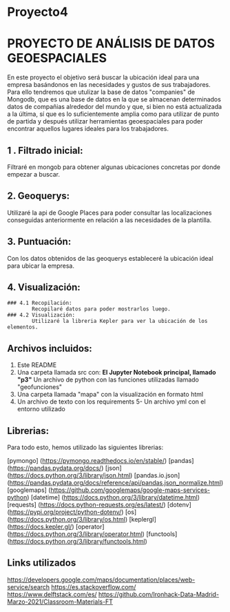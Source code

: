 # Proyecto4
# PROYECTO DE ANÁLISIS DE DATOS GEOESPACIALES

En este proyecto el objetivo será buscar la ubicación ideal para una empresa basándonos en las necesidades y gustos de sus trabajadores. Para ello tendremos que utulizar la base de datos "companies" de Mongodb, que es una base de datos en la que se almacenan determinados datos de compañias alrededor del mundo y que, si bien no está actualizada a la última, sí que es lo suficientemente amplia como para utilizar de punto de partida y después utilizar herramientas geoespaciales para poder encontrar aquellos lugares ideales para los trabajadores.



## 1 .  Filtrado inicial:

Filtraré en mongob para obtener algunas ubicaciones concretas por donde empezar a buscar.

## 2. Geoquerys:

Utilizaré la api de Google Places para poder consultar las localizaciones conseguidas anteriormente en relación a las necesidades de la plantilla.

## 3. Puntuación:

Con los datos obtenidos de las geoquerys estableceré la ubicación ideal para ubicar la empresa.

## 4. Visualización:
    ### 4.1 Recopilación:
            Recopilaré datos para poder mostrarlos luego.
    ### 4.2 Visualización:
            Utilizaré la libreria Kepler para ver la ubicación de los elementos.
       

## Archivos incluidos:

1. Este README
2. Una carpeta llamada src con:
      **El Jupyter Notebook principal, llamado "p3"**
      Un archivo de python con las funciones utilizadas llamado "geofunciones"
3. Una carpeta llamada "mapa" con la visualización en formato html
4. Un archivo de texto con los requirements
5- Un archivo yml con el entorno utilizado



## Librerias:

Para todo esto, hemos utilizado las siguientes librerias:

[pymongo] (https://pymongo.readthedocs.io/en/stable/)
[pandas] (https://pandas.pydata.org/docs/)
[json] (https://docs.python.org/3/library/json.html)
[pandas.io.json] (https://pandas.pydata.org/docs/reference/api/pandas.json_normalize.html)
[googlemaps] (https://github.com/googlemaps/google-maps-services-python)
[datetime] (https://docs.python.org/3/library/datetime.html)
[requests] (https://docs.python-requests.org/es/latest/)
[dotenv] (https://pypi.org/project/python-dotenv/)
[os] (https://docs.python.org/3/library/os.html)
[keplergl] (https://docs.kepler.gl/)
[operator] (https://docs.python.org/3/library/operator.html)
[functools] (https://docs.python.org/3/library/functools.html)

## Links utilizados
https://developers.google.com/maps/documentation/places/web-service/search
https://es.stackoverflow.com/
https://www.delftstack.com/es/
https://github.com/Ironhack-Data-Madrid-Marzo-2021/Classroom-Materials-FT


